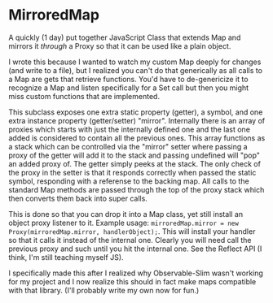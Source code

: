 # MirroredMap
A quickly (1 day) put together JavaScript Class that extends Map and mirrors it _through_ a Proxy so that it can be used like a plain object.

I wrote this because I wanted to watch my custom Map deeply for changes (and write to a file), but I realized you can't do that generically as all calls to a Map are gets that retrieve functions. You'd have to de-genericize it to recognize a Map and listen specifically for a Set call but then you might miss custom functions that are implemented.

This subclass exposes one extra static property (getter), a symbol, and one extra instance property (getter/setter) "mirror". Internally there is an array of proxies which starts with just the internally defined one and the last one added is considered to contain all the previous ones. This array functions as a stack which can be controlled via the "mirror" setter where passing a proxy of the getter will add it to the stack and passing undefined will "pop" an added proxy of. The getter simply peeks at the stack. The only check of the proxy in the setter is that it responds correctly when passed the static symbol, responding with a referense to the backing map. All calls to the standard Map methods are passed through the top of the proxy stack which then converts them back into super calls.

This is done so that you can drop it into a Map class, yet still install an object proxy listener to it. Example usage: `mirroredMap.mirror = new Proxy(mirroredMap.mirror, handlerObject);`. This will install your handler so that it calls it instead of the internal one. Clearly you will need call the previous proxy and such until you hit the internal one. See the Reflect API (I think, I'm still teaching myself JS).

I specifically made this after I realized why Observable-Slim wasn't working for my project and I now realize this should in fact make maps compatible with that library. (I'll probably write my own now for fun.)
